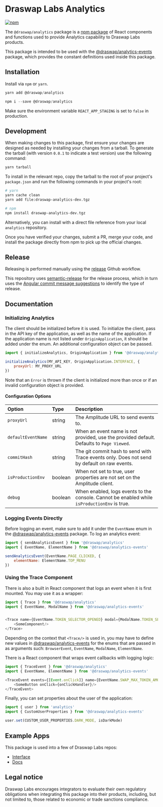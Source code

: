 # Draswap Labs Analytics
[![npm](https://img.shields.io/npm/v/@draswap/analytics)](https://www.npmjs.com/package/@draswap/analytics)

The `@draswap/analytics` package is a [npm package](https://www.npmjs.com/package/@draswap/analytics) of React components and functions used to provide Analytics capability to Draswap Labs products.

This package is intended to be used with the [@draswap/analytics-events](https://www.npmjs.com/package/@draswap/analytics-events) package, which provides the constant definitions used inside this package.

## Installation

Install via `npm` or `yarn`.

```js
yarn add @draswap/analytics
```
```js
npm i --save @draswap/analytics
```

Make sure the environment variable `REACT_APP_STAGING` is set to `false` in production.

## Development

When making changes to this package, first ensure your changes are designed as needed by installing your changes from a tarball. To generate the tarball (with version `0.0.1` to indicate a test version) use the following command:

```bash
yarn tarball
```

To install in the relevant repo, copy the tarball to the root of your project's `package.json` and run the following commands in your project's root:

```bash
# yarn
yarn cache clean
yarn add file:draswap-analytics-dev.tgz

# npm
npm install draswap-analytics-dev.tgz
```

Alternatively, you can install with a direct file reference from your local `analytics` repository.

Once you have verified your changes, submit a PR, merge your code, and install the package directly from npm to pick up the official changes.

## Release

Releasing is performed manually using the [release](/.github/workflows/release.yaml) Github workflow.

This repository uses [semantic-release](https://github.com/semantic-release/semantic-release) for the release process,
which in turn uses the [Angular commit message suggestions](https://github.com/angular/angular/blob/main/CONTRIBUTING.md) to identify the type of release.


## Documentation

### Initializing Analytics

The client should be initialized before it is used. To initialize the client, pass in the API key of the application, as well as the name of
the application. If the application name is not listed under `OriginApplication`, it should be added under the enum. An additional
configuration object can be passed.

```js
import { initializeAnalytics, OriginApplication } from '@draswap/analytics'

initializeAnalytics(MY_API_KEY, OriginApplication.INTERFACE, {
    proxyUrl: MY_PROXY_URL
})
```
Note that an `Error` is thrown if the client is initialized more than once or if an invalid configuration object is provided.

#### Configuration Options

| Option             | Type    | Description                                                                                  |
| :--------------    | :------ | :------------------------------------------------------------------------------------------- |
| `proxyUrl`         | string  | The Amplitude URL to send events to.                                                         |
| `defaultEventName` | string  | When an event name is not provided, use the provided default. Defaults to `Page Viewed`.     |
| `commitHash`       | string  | The git commit hash to send with Trace events only. Does not send by default on raw events.  |
| `isProductionEnv`  | boolean | When not set to true, user properties are not set on the Amplitude client.                   |
| `debug`            | boolean | When enabled, logs events to the console. Cannot be enabled while `isProductionEnv` is true. |

### Logging Events Directly

Before logging an event, make sure to add it under the `EventName` enum in the [@draswap/analytics-events](https://www.npmjs.com/package/@draswap/analytics-events) package. To log an analytics event:
```js
import { sendAnalyticsEvent } from '@draswap/analytics'
import { EventName, ElementName } from '@draswap/analytics-events'

sendAnalyticsEvent(EventName.PAGE_CLICKED, {
    elementName: ElementName.TOP_MENU
})
```

### Using the Trace Component

There is also a built in React component that logs an event when it is first mounted. You may use it as a wrapper:
```js
import { Trace } from '@draswap/analytics'
import { EventName, ModalName } from '@draswap/analytics-events'


<Trace name={EventName.TOKEN_SELECTOR_OPENED} modal={ModalName.TOKEN_SELECTOR}>
    <SomeComponent/>
</Trace>
```
Depending on the context that `<Trace/>` is used in, you may have to define new values in [@draswap/analytics-events](https://www.npmjs.com/package/@draswap/analytics-events) for the enums that are passed in as arguments such: `BrowserEvent`, `EventName`, `ModalName`, `ElementName`.

There is a React component that wraps event callbacks with logging logic:
```js
import { TraceEvent } from '@draswap/analytics'
import { EventName, ElementName } from '@draswap/analytics-events'

<TraceEvent events={[Event.onClick]} name={EventName.SWAP_MAX_TOKEN_AMOUNT_SELECTED} element={ElementName.MAX_TOKEN_AMOUNT_BUTTON}>
    <SomeButton onClick={onClickHandler}/>
</TraceEvent>
``` 

Finally, you can set properties about the user of the application:
```js
import { user } from 'analytics'
import { CustomUserProperties } from '@draswap/analytics-events'

user.set(CUSTOM_USER_PROPERTIES.DARK_MODE, isDarkMode)
```

## Example Apps

This package is used into a few of Draswap Labs repos:

- [Interface](https://github.com/Draswap/interface)
- [Docs](https://github.com/Draswap/docs)


## Legal notice

Draswap Labs encourages integrators to evaluate their own regulatory obligations when integrating this package into their products, including, but not limited to, those related to economic or trade sanctions compliance.

